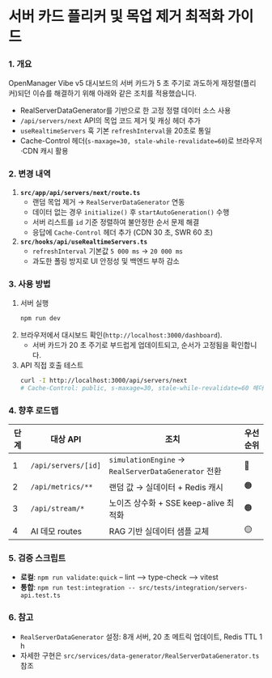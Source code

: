 # 서버 카드 플리커 및 목업 제거 최적화 가이드

### 1. 개요

OpenManager Vibe v5 대시보드의 서버 카드가 5 초 주기로 과도하게 재정렬(플리커)되던 이슈를 해결하기 위해 아래와 같은 조치를 적용했습니다.

- RealServerDataGenerator를 기반으로 한 고정 정렬 데이터 소스 사용
- `/api/servers/next` API의 목업 코드 제거 및 캐싱 헤더 추가
- `useRealtimeServers` 훅 기본 `refreshInterval`을 20초로 통일
- Cache-Control 헤더(`s-maxage=30, stale-while-revalidate=60`)로 브라우저·CDN 캐시 활용

### 2. 변경 내역

1. **`src/app/api/servers/next/route.ts`**
   - 랜덤 목업 제거 → `RealServerDataGenerator` 연동
   - 데이터 없는 경우 `initialize()` 후 `startAutoGeneration()` 수행
   - 서버 리스트를 `id` 기준 정렬하여 불안정한 순서 문제 해결
   - 응답에 `Cache-Control` 헤더 추가 (CDN 30 초, SWR 60 초)
2. **`src/hooks/api/useRealtimeServers.ts`**
   - `refreshInterval` 기본값 `5 000 ms` → `20 000 ms`
   - 과도한 폴링 방지로 UI 안정성 및 백엔드 부하 감소

### 3. 사용 방법

1. 서버 실행
   ```bash
   npm run dev
   ```
2. 브라우저에서 대시보드 확인(`http://localhost:3000/dashboard`).
   - 서버 카드가 20 초 주기로 부드럽게 업데이트되고, 순서가 고정됨을 확인합니다.
3. API 직접 호출 테스트
   ```bash
   curl -I http://localhost:3000/api/servers/next
   # Cache-Control: public, s-maxage=30, stale-while-revalidate=60 헤더 확인
   ```

### 4. 향후 로드맵

| 단계 | 대상 API            | 조치                                                | 우선순위 |
| ---- | ------------------- | --------------------------------------------------- | -------- |
| 1    | `/api/servers/[id]` | `simulationEngine` → `RealServerDataGenerator` 전환 | 🔴       |
| 2    | `/api/metrics/**`   | 랜덤 값 → 실데이터 + Redis 캐시                     | 🟠       |
| 3    | `/api/stream/*`     | 노이즈 상수화 + SSE keep-alive 최적화               | 🟠       |
| 4    | AI 데모 routes      | RAG 기반 실데이터 샘플 교체                         | 🟡       |

### 5. 검증 스크립트

- **로컬**: `npm run validate:quick` – lint ⟶ type-check ⟶ vitest
- **통합**: `npm run test:integration -- src/tests/integration/servers-api.test.ts`

### 6. 참고

- `RealServerDataGenerator` 설정: 8개 서버, 20 초 메트릭 업데이트, Redis TTL 1 h
- 자세한 구현은 `src/services/data-generator/RealServerDataGenerator.ts` 참조
